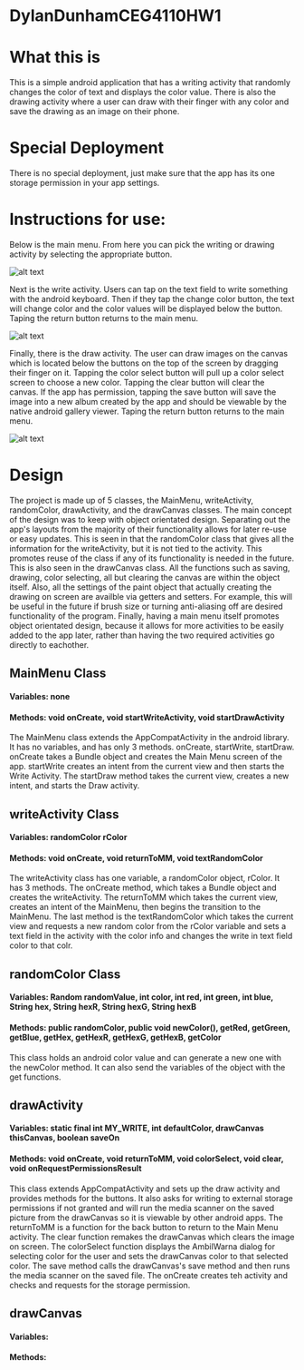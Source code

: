 # DylanDunhamCEG4110HW1
# What this is
This is a simple android application that has a writing activity that randomly changes the color of text and displays the color value. There is also the drawing activity where a user can draw with their finger with any color and save the drawing as an image on their phone.

# Special Deployment
There is no special deployment, just make sure that the app has its one storage permission in your app settings.

# Instructions for use:
Below is the main menu. From here you can pick the writing or drawing activity by selecting the appropriate button. 


![alt text](https://github.com/dylbo-baggins/DylanDunhamCEG4110HW1/blob/master/mainmenu.PNG)


Next is the write activity. Users can tap on the text field to write something with the android keyboard. Then if they tap the change color button, the text will change color and the color values will be displayed below the button. Taping the return button returns to the main menu.


![alt text](https://github.com/dylbo-baggins/DylanDunhamCEG4110HW1/blob/master/writeactivity.PNG)


Finally, there is the draw activity. The user can draw images on the canvas which is located below the buttons on the top of the screen by dragging their finger on it. Tapping the color select button will pull up a color select screen to choose a new color. Tapping the clear button will clear the canvas. If the app has permission, tapping the save button will save the image into a new album created by the app and should be viewable by the native android gallery viewer. Taping the return button returns to the main menu.


![alt text](https://github.com/dylbo-baggins/DylanDunhamCEG4110HW1/blob/master/drawactivity.PNG)


# Design
The project is made up of 5 classes, the MainMenu, writeActivity, randomColor, drawActivity, and the drawCanvas classes. The main concept of the design was to keep with object orientated design. Separating out the app's layouts from the majority of their functionality allows for later re-use or easy updates. This is seen in that the randomColor class that gives all the information for the writeActivity, but it is not tied to the activity. This promotes reuse of the class if any of its functionality is needed in the future. This is also seen in the drawCanvas class. All the functions such as saving, drawing, color selecting, all but clearing the canvas are within the object itself. Also, all the settings of the paint object that actually creating the drawing on screen are availble via getters and setters. For example, this will be useful in the future if brush size or turning anti-aliasing off are desired functionality of the program. Finally, having a main menu itself promotes object orientated design, because it allows for more activities to be easily added to the app later, rather than having the two required activities go directly to eachother. 

## MainMenu Class
#### Variables: none
#### Methods: void onCreate, void startWriteActivity, void startDrawActivity
The MainMenu class extends the AppCompatActivity in the android library. It has no variables, and has only 3 methods. onCreate, startWrite, startDraw. onCreate takes a Bundle object and creates the Main Menu screen of the app. startWrite creates an intent from the current view and then starts the Write Activity. The startDraw method takes the current view, creates a new intent, and starts the Draw activity.

## writeActivity Class
#### Variables: randomColor rColor
#### Methods: void onCreate, void returnToMM, void textRandomColor
The writeActivity class has one variable, a randomColor object, rColor. It has 3 methods. The onCreate method, which takes a Bundle object and creates the writeActivity. The returnToMM which takes the current view, creates an intent of the MainMenu, then begins the transition to the MainMenu. The last method is the textRandomColor which takes the current view and requests a new random color from the rColor variable and sets a text field in the activity with the color info and changes the write in text field color to that colr.

## randomColor Class
#### Variables: Random randomValue, int color, int red, int green, int blue, String hex, String hexR, String hexG, String hexB
#### Methods: public randomColor, public void newColor(), getRed, getGreen, getBlue, getHex, getHexR, getHexG, getHexB, getColor
This class holds an android color value and can generate a new one with the newColor method. It can also send the variables of the object with the get functions.

## drawActivity
#### Variables: static final int MY_WRITE, int defaultColor, drawCanvas thisCanvas, boolean saveOn
#### Methods: void onCreate, void returnToMM, void colorSelect, void clear, void onRequestPermissionsResult
This class extends AppCompatActivity and sets up the draw activity and provides methods for the buttons. It also asks for writing to external storage permissions if not granted and will run the media scanner on the saved picture from the drawCanvas so it is viewable by other android apps. The returnToMM is a function for the back button to return to the Main Menu activity. The clear function remakes the drawCanvas which clears the image on screen. The colorSelect function displays the AmbilWarna dialog for selecting color for the user and sets the drawCanvas color to that selected color. The save method calls the drawCanvas's save method and then runs the media scanner on the saved file. The onCreate creates teh activity and checks and requests for the storage permission.

## drawCanvas
#### Variables:
#### Methods: 


